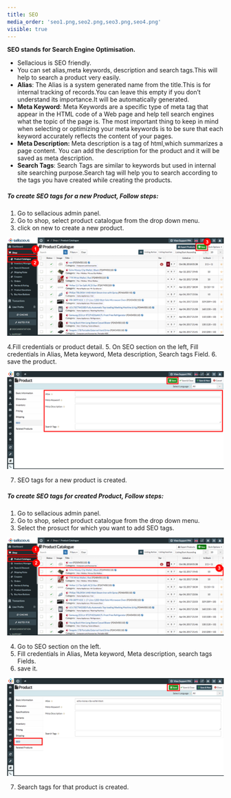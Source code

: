 ```yaml
---
title: SEO
media_order: 'seo1.png,seo2.png,seo3.png,seo4.png'
visible: true
---
```


****SEO** stands for **Search Engine Optimisation**.**
* Sellacious is SEO friendly.
* You can set alias,meta keywords, description and search tags.This will help to search a product very easily.<br>
* **Alias**: The Alias is a system generated name from the title.This is for internal tracking of records.You can leave this empty if you don’t understand its importance.It will be automatically generated.<br>
* **Meta Keyword**: Meta Keywords are a specific type of meta tag that appear in the HTML code of a Web page and help tell search engines what the topic of the page is. The most important thing to keep in mind when selecting or optimizing your meta keywords is to be sure that each keyword accurately reflects the content of your pages.
* **Meta Description:** Meta description is a tag of html,which summarizes a page content. You can add the description for the product and it will be saved as meta description.<br>
* **Search Tags**: Search Tags are similar to keywords but used in internal site searching purpose.Search tag will help you to search according to the tags you have created while creating the products.

##### **To create SEO tags for a new Product, Follow steps:**

1. Go to sellacious admin panel.
2. Go to shop, select product catalogue from the drop down menu.
3. click on new to create a new product.

![](seo1.png)

4.Fill credentials or product detail.
5. On SEO section on the left, Fill credentials in Alias, Meta keyword, Meta description, Search tags Field.
6. save the product.

![](seo2.png)

7. SEO tags for a new product is created.

##### **To create SEO tags for created Product, Follow steps:**

1. Go to sellacious admin panel.
2. Go to shop, select product catalogue from the drop down menu.
3. Select the prosuct for which you want to add SEO tags.

![](seo3.png)

4. Go to SEO section on the left.
5. Fill credentials in Alias, Meta keyword, Meta description, search tags Fields.
6. save it.

![](seo4.png)

7. Search tags for that product is created.

